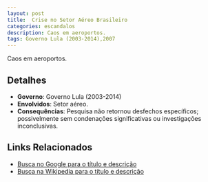 ```yaml
---
layout: post
title:  Crise no Setor Aéreo Brasileiro
categories: escandalos
description: Caos em aeroportos.
tags: Governo Lula (2003-2014),2007
---
```


Caos em aeroportos.

## Detalhes
- **Governo**: Governo Lula (2003-2014)
- **Envolvidos**: Setor aéreo.
- **Consequências**: Pesquisa não retornou desfechos específicos; possivelmente sem condenações significativas ou investigações inconclusivas.

## Links Relacionados
- [Busca no Google para o título e descrição](https://www.google.com/search?q=Crise%20no%20Setor%20A%C3%A9reo%20Brasileiro%20Caos%20em%20aeroportos.%20Governo%20Lula%20%282003-2014%29)
- [Busca na Wikipedia para o título e descrição](https://en.wikipedia.org/w/index.php?search=Crise%20no%20Setor%20A%C3%A9reo%20Brasileiro%20Caos%20em%20aeroportos.%20Governo%20Lula%20%282003-2014%29)
